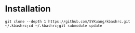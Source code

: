 # Installation
   `git clone --depth 1 https://github.com/SYKuang/kbashrc.git ~/.kbashrc;cd ~/.kbashrc;git submodule update`
